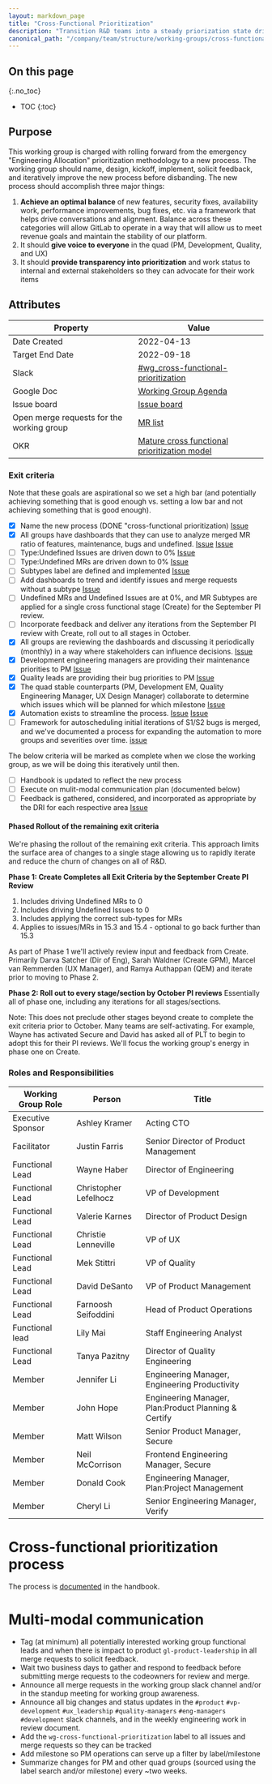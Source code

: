 ```yaml
---
layout: markdown_page
title: "Cross-Functional Prioritization"
description: "Transition R&D teams into a steady priorization state driven by backlog data, SLO guidelines & healthy prioritization ratios"
canonical_path: "/company/team/structure/working-groups/cross-functional-prioritization/"
---
```


## On this page

{:.no_toc}

- TOC
{:toc}

## Purpose

This working group is charged with rolling forward from the emergency "Engineering Allocation" prioritization methodology to a new process. The working group should name, design, kickoff, implement, solicit feedback, and iteratively improve the new process before disbanding. The new process should accomplish three major things:

1. **Achieve an optimal balance** of new features, security fixes, availability work, performance improvements, bug fixes, etc. via a framework that helps drive conversations and alignment. Balance across these categories will allow GitLab to operate in a way that will allow us to meet revenue goals and maintain the stability of our platform. 
1. It should **give voice to everyone** in the quad (PM, Development, Quality, and UX)
1. It should **provide transparency into prioritization** and work status to internal and external stakeholders so they can advocate for their work items


## Attributes

| Property        | Value      |
|-----------------|------------|
| Date Created    | 2022-04-13 |
| Target End Date | 2022-09-18 |
| Slack           | [#wg_cross-functional-prioritization](https://gitlab.slack.com/archives/C03AWM7780G) |
| Google Doc      | [Working Group Agenda](https://docs.google.com/document/d/1wog8bR7jg6SECefx9BGqIa07sFm_sXJPvelVAganYmc/edit#heading=h.pmtw3ocv2aty)  |
| Issue board    | [Issue board](https://gitlab.com/groups/gitlab-com/-/boards/4199535?not[label_name][]=wg-cross-functional-prioritization-adoption&label_name[]=wg-crossfunctional-prioritization) |
| Open merge requests for the working group | [MR list](https://gitlab.com/gitlab-com/www-gitlab-com/-/merge_requests?label_name%5B%5D=wg-cross-functional-prioritization) |
| OKR | [Mature cross functional prioritization model](https://app.ally.io/objectives/2228738?time_period_id=155987) |

### Exit criteria

Note that these goals are aspirational so we set a high bar (and potentially achieving something that is good enough vs. setting a low bar and not achieving something that is good enough).

- [x] Name the new process (DONE "cross-functional prioritization) [Issue](https://gitlab.com/gitlab-com/www-gitlab-com/-/issues/13274)
- [x] All groups have dashboards that they can use to analyze merged MR ratio of features, maintenance, bugs and undefined. [Issue](https://gitlab.com/gitlab-com/www-gitlab-com/-/issues/13294) [Issue](https://gitlab.com/gitlab-com/www-gitlab-com/-/issues/13448)
- [ ] Type:Undefined Issues are driven down to 0% [Issue](https://gitlab.com/gitlab-com/www-gitlab-com/-/issues/13760)
- [ ] Type:Undefined MRs are driven down to 0% [Issue](https://gitlab.com/gitlab-com/www-gitlab-com/-/issues/13759)
- [ ] Subtypes label are defined and implemented [Issue](https://gitlab.com/gitlab-com/www-gitlab-com/-/issues/13650)
- [ ] Add dashboards to trend and identify issues and merge requests without a subtype [Issue](https://gitlab.com/gitlab-com/www-gitlab-com/-/issues/13781)
- [ ] Undefined MRs and Undefined Issues are at 0%, and MR Subtypes are applied for a single cross functional stage (Create) for the September PI review.
- [ ] Incorporate feedback and deliver any iterations from the September PI review with Create, roll out to all stages in October.
- [x] All groups are reviewing the dashboards and discussing it periodically (monthly) in a way where stakeholders can influence decisions. [Issue](https://gitlab.com/gitlab-com/www-gitlab-com/-/issues/13304)
- [x] Development engineering managers are providing their maintenance priorities to PM [Issue](https://gitlab.com/gitlab-com/www-gitlab-com/-/issues/13304)
- [x] Quality leads are providing their bug priorities to PM [Issue](https://gitlab.com/gitlab-com/www-gitlab-com/-/issues/13304)
- [x] The quad stable counterparts (PM, Development EM, Quality Engineering Manager, UX Design Manager) collaborate to determine which issues which will be planned for which milestone [Issue](https://gitlab.com/gitlab-com/www-gitlab-com/-/issues/13304)
- [x] Automation exists to streamline the process. [Issue](https://gitlab.com/gitlab-com/quality/engineering-productivity/-/issues/5) [Issue](https://gitlab.com/gitlab-com/quality/engineering-productivity/-/issues/6)
- [ ] Framework for autoscheduling initial iterations of S1/S2 bugs is merged, and we've documented a process for expanding the automation to more groups and severities over time. [issue](https://gitlab.com/gitlab-org/gitlab/-/issues/368641)

The below criteria will be marked as complete when we close the working group, as we will be doing this iteratively until then.

- [ ] Handbook is updated to reflect the new process 
- [ ] Execute on mulit-modal communication plan (documented below)
- [ ] Feedback is gathered, considered, and incorporated as appropriate by the DRI for each respective area [Issue](https://gitlab.com/gitlab-com/www-gitlab-com/-/issues/13694)

#### Phased Rollout of the remaining exit criteria
We're phasing the rollout of the remaining exit criteria. This approach limits the surface area of changes to a single stage allowing us to rapidly iterate and reduce the churn of changes on all of R&D. 

**Phase 1: Create Completes all Exit Criteria by the September Create PI Review**
1. Includes driving Undefined MRs to 0
1. Includes driving Undefined Issues to 0
1. Includes applying the correct sub-types for MRs
1. Applies to issues/MRs in 15.3 and 15.4 - optional to go back further than 15.3

As part of Phase 1 we'll actively review input and feedback from Create. Primarily Darva Satcher (Dir of Eng), Sarah Waldner (Create GPM), Marcel van Remmerden (UX Manager), and Ramya Authappan (QEM) and iterate prior to moving to Phase 2.

**Phase 2: Roll out to every stage/section by October PI reviews**
Essentially all of phase one, including any iterations for all stages/sections. 

Note: This does not preclude other stages beyond create to complete the exit criteria prior to October. Many teams are self-activating. For example, Wayne has activated Secure and David has asked all of PLT to begin to adopt this for their PI reviews. We'll focus the working group's energy in phase one on Create. 

### Roles and Responsibilities

| Working Group Role    | Person                                               | Title                                                      |
|-----------------------|------------------------------------------------------|------------------------------------------------------------|
| Executive Sponsor     | Ashley Kramer                                        | Acting CTO                                                 |
| Facilitator           | Justin Farris                                        | Senior Director of Product Management |
| Functional Lead       | Wayne Haber                                          | Director of Engineering |
| Functional Lead       | Christopher Lefelhocz                                | VP of Development                                          |
| Functional Lead       | Valerie Karnes                                       | Director of Product Design |
| Functional Lead       | Christie Lenneville                                  | VP of UX |
| Functional Lead       | Mek Stittri                                          | VP of Quality |
| Functional Lead       | David DeSanto                                        | VP of Product Management |
| Functional Lead       | Farnoosh Seifoddini                                  | Head of Product Operations |
| Functional lead       | Lily Mai                                             | Staff Engineering Analyst |
| Functional Lead                | Tanya Pazitny                                        | Director of Quality Engineering |
| Member                | Jennifer Li                                         | Engineering Manager, Engineering Productivity |
| Member                | John Hope                                            | Engineering Manager, Plan:Product Planning & Certify |
| Member                | Matt Wilson                                          | Senior Product Manager, Secure |
| Member                | Neil McCorrison                                      | Frontend Engineering Manager, Secure |
| Member                | Donald Cook                                          | Engineering Manager, Plan:Project Management |
| Member                | Cheryl Li                                            | Senior Engineering Manager, Verify |


# Cross-functional prioritization process

The process is [documented](/handbook/engineering/cross-functional-prioritization/) in the handbook.

# Multi-modal communication

* Tag (at minimum) all potentially interested working group functional leads and when there is impact to product `gl-product-leadership` in all merge requests to solicit feedback.
* Wait two business days to gather and respond to feedback before submitting merge requests to the codeowners for review and merge.
* Announce all merge requests in the working group slack channel and/or in the standup meeting for working group awareness.
* Announce all big changes and status updates in the `#product` `#vp-development` `#ux_leadership` `#quality-managers` `#eng-managers`  `#development` slack channels, and in the weekly engineering work in review document.
* Add the `wg-cross-functional-prioritization` label to all issues and merge requests so they can be tracked
* Add milestone so PM operations can serve up a filter by label/milestone
* Summarize changes for PM and other quad groups (sourced using the label search and/or milestone) every ~two weeks.





